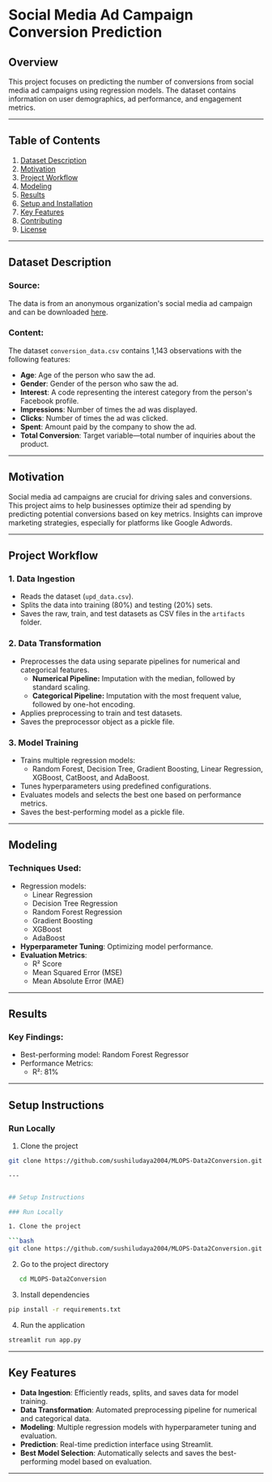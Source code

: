 # Social Media Ad Campaign Conversion Prediction

## Overview
This project focuses on predicting the number of conversions from social media ad campaigns using regression models. The dataset contains information on user demographics, ad performance, and engagement metrics.

---

## Table of Contents
1. [Dataset Description](#dataset-description)
2. [Motivation](#motivation)
3. [Project Workflow](#project-workflow)
5. [Modeling](#modeling)
6. [Results](#results)
7. [Setup and Installation](#setup-and-installation)
8. [Key Features](#key-features)
9. [Contributing](#contributing)
10. [License](#license)

---

## Dataset Description
### Source:
The data is from an anonymous organization's social media ad campaign and can be downloaded [here](#).

### Content:
The dataset `conversion_data.csv` contains 1,143 observations with the following features:
- **Age**: Age of the person who saw the ad.
- **Gender**: Gender of the person who saw the ad.
- **Interest**: A code representing the interest category from the person's Facebook profile.
- **Impressions**: Number of times the ad was displayed.
- **Clicks**: Number of times the ad was clicked.
- **Spent**: Amount paid by the company to show the ad.
- **Total Conversion**: Target variable—total number of inquiries about the product.

---

## Motivation
Social media ad campaigns are crucial for driving sales and conversions. This project aims to help businesses optimize their ad spending by predicting potential conversions based on key metrics. Insights can improve marketing strategies, especially for platforms like Google Adwords.

---

## Project Workflow

### 1. **Data Ingestion**
   - Reads the dataset (`upd_data.csv`).
   - Splits the data into training (80%) and testing (20%) sets.
   - Saves the raw, train, and test datasets as CSV files in the `artifacts` folder.

### 2. **Data Transformation**
   - Preprocesses the data using separate pipelines for numerical and categorical features.
     - **Numerical Pipeline:** Imputation with the median, followed by standard scaling.  
     - **Categorical Pipeline:** Imputation with the most frequent value, followed by one-hot encoding.
   - Applies preprocessing to train and test datasets.
   - Saves the preprocessor object as a pickle file.

### 3. **Model Training**
   - Trains multiple regression models:
     - Random Forest, Decision Tree, Gradient Boosting, Linear Regression, XGBoost, CatBoost, and AdaBoost.
   - Tunes hyperparameters using predefined configurations.
   - Evaluates models and selects the best one based on performance metrics.
   - Saves the best-performing model as a pickle file.

---

## Modeling
### Techniques Used:
- Regression models:
  - Linear Regression
  - Decision Tree Regression
  - Random Forest Regression
  - Gradient Boosting
  - XGBoost
  - AdaBoost
- **Hyperparameter Tuning**: Optimizing model performance.
- **Evaluation Metrics**: 
  - R² Score
  - Mean Squared Error (MSE)
  - Mean Absolute Error (MAE)

---

## Results
### Key Findings:
- Best-performing model: Random Forest Regressor
- Performance Metrics:
  - R²: 81%

---

## Setup Instructions

### Run Locally

1. Clone the project

```bash
git clone https://github.com/sushiludaya2004/MLOPS-Data2Conversion.git

---


## Setup Instructions

### Run Locally

1. Clone the project

```bash
git clone https://github.com/sushiludaya2004/MLOPS-Data2Conversion.git
```

2. Go to the project directory

```bash
   cd MLOPS-Data2Conversion
```

3. Install dependencies

```bash
pip install -r requirements.txt
```

4. Run the application

```bash
streamlit run app.py
```
---


## Key Features

- **Data Ingestion**: Efficiently reads, splits, and saves data for model training.
- **Data Transformation**: Automated preprocessing pipeline for numerical and categorical data.
- **Modeling**: Multiple regression models with hyperparameter tuning and evaluation.
- **Prediction**: Real-time prediction interface using Streamlit.
- **Best Model Selection**: Automatically selects and saves the best-performing model based on evaluation.
---

